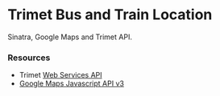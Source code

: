 # Trimet Bus and Train Location

Sinatra, Google Maps and Trimet API.

### Resources

* Trimet [Web Services API](http://developer.trimet.org/ws_docs/)
* [Google Maps Javascript API v3](https://developers.google.com/maps/documentation/javascript/)

